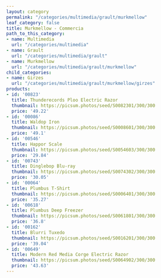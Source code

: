 ```yaml
---
layout: category
permalink: "/categories/multimedia/grault/murkmellow"
leaf_category: false
title: Murkmellow - Commercia
path_to_this_category:
- name: Multimedia
  url: "/categories/multimedia"
- name: Grault
  url: "/categories/multimedia/grault"
- name: Murkmellow
  url: "/categories/multimedia/grault/murkmellow"
child_categories:
- name: Girzes
  url: "/categories/multimedia/grault/murkmellow/girzes"
products:
- id: '00823'
  title: Thunderecords Ploo Electric Razor
  thumbnail: https://picsum.photos/seed/S0082301/300/300
  price: '49.22'
- id: '00086'
  title: Waldop Iron
  thumbnail: https://picsum.photos/seed/S0008601/300/300
  price: '49.1'
- id: '00546'
  title: Happor Scale
  thumbnail: https://picsum.photos/seed/S0054603/300/300
  price: '29.84'
- id: '00743'
  title: Dinglebop Blu-ray
  thumbnail: https://picsum.photos/seed/S0074302/300/300
  price: '30.05'
- id: '00064'
  title: Plumbus T-Shirt
  thumbnail: https://picsum.photos/seed/S0006401/300/300
  price: '35.27'
- id: '00618'
  title: Plumbus Deep Freezer
  thumbnail: https://picsum.photos/seed/S0061801/300/300
  price: '36.8'
- id: '00162'
  title: Blurri Tuxedo
  thumbnail: https://picsum.photos/seed/S0016201/300/300
  price: '39.04'
- id: '00649'
  title: Modern Red Media Corge Electric Razor
  thumbnail: https://picsum.photos/seed/S0064902/300/300
  price: '43.63'
---
```

